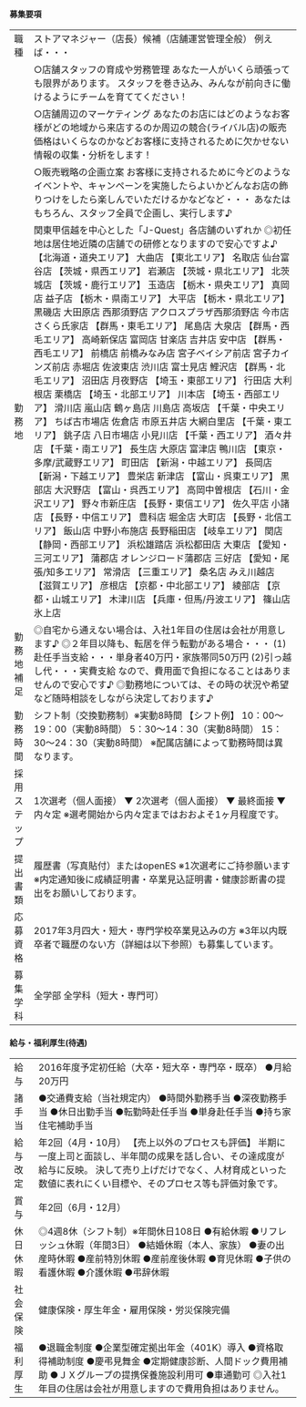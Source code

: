 #### 募集要項

| | |
|--------------|---------------------------------------------------------------------------------------------------------------------------------------------------------------------------------------------------------------------------------------------------------------------------------------------------------------------------------------------------------------------------------------------------------------------------------------------------------------------------------------------------------------------------------------------------------------------------------------------------------------------------------------------------------------------------------------------------------------------------------------------------------------------------------------------------------------------------------------------------------------------------------------------------------------------------------------------------------------------------------------------------------------------------------------------------------------------------------------------------------------------------------------------------------------------------------------------------------------------------------------------------------------------------------------------------------------------------------------------------------------------------------------------------------------------------------------------------------------------------------------------------------------------------------------------------------------------------------------------------------------------------------------------------------------------------------------|
| 職種         | ストアマネジャー（店長）候補（店舗運営管理全般）  例えば・・・
|              | ○店舗スタッフの育成や労務管理 あなた一人がいくら頑張っても限界があります。 スタッフを巻き込み、みんなが前向きに働けるようにチームを育ててください！
|              | ○店舗周辺のマーケティング あなたのお店にはどのようなお客様がどの地域から来店するのか周辺の競合(ライバル店)の販売価格はいくらなのかなどお客様に支持されるために欠かせない情報の収集・分析をします！
|              | ○販売戦略の企画立案 お客様に支持されるために今どのようなイベントや、キャンペーンを実施したらよいかどんなお店の飾りつけをしたら楽しんでいただけるかなどなど・・・ あなたはもちろん、スタッフ全員で企画し、実行します♪ |
| 勤務地       | 関東甲信越を中心とした「J-Quest」各店舗のいずれか ◎初任地は居住地近隣の店舗での研修となりますので安心ですよ♪ 【北海道・道央エリア】 大曲店 【東北エリア】 名取店 仙台富谷店 【茨城・県西エリア】 岩瀬店 【茨城・県北エリア】 北茨城店 【茨城・鹿行エリア】 玉造店 【栃木・県央エリア】 真岡店 益子店 【栃木・県南エリア】 大平店 【栃木・県北エリア】 黒磯店 大田原店 西那須野店 アクロスプラザ西那須野店 今市店 さくら氏家店 【群馬・東毛エリア】 尾島店 大泉店 【群馬・西毛エリア】 高崎新保店 富岡店 甘楽店 吉井店 安中店 【群馬・西毛エリア】 前橋店 前橋みなみ店 宮子ベイシア前店 宮子カインズ前店 赤堀店 佐波東店 渋川店 富士見店 鯉沢店 【群馬・北毛エリア】 沼田店 月夜野店 【埼玉・東部エリア】 行田店 大利根店 栗橋店 【埼玉・北部エリア】 川本店 【埼玉・西部エリア】 滑川店 嵐山店 鶴ヶ島店 川島店 高坂店 【千葉・中央エリア】 ちば古市場店 佐倉店 市原五井店 大網白里店 【千葉・東エリア】 銚子店 八日市場店 小見川店 【千葉・西エリア】 酒々井店 【千葉・南エリア】 長生店 大原店 富津店 鴨川店 【東京・多摩/武蔵野エリア】 町田店 【新潟・中越エリア】 長岡店 【新潟・下越エリア】 豊栄店 新津店 【富山・呉東エリア】 黒部店 大沢野店 【富山・呉西エリア】 高岡中曽根店 【石川・金沢エリア】 野々市新庄店 【長野・東信エリア】 佐久平店 小諸店 【長野・中信エリア】 豊科店 堀金店 大町店 【長野・北信エリア】 飯山店 中野小布施店 長野稲田店 【岐阜エリア】 関店 【静岡・西部エリア】 浜松雄踏店 浜松都田店 大東店 【愛知・三河エリア】 蒲郡店 オレンジロード蒲郡店 三好店 【愛知・尾張/知多エリア】 常滑店 【三重エリア】 桑名店 みえ川越店 【滋賀エリア】 彦根店 【京都・中北部エリア】 綾部店 【京都・山城エリア】 木津川店 【兵庫・但馬/丹波エリア】 篠山店 氷上店 |
| 勤務地補足   | ◎自宅から通えない場合は、入社1年目の住居は会社が用意します♪ ◎２年目以降も、転居を伴う転勤がある場合・・・ (1)赴任手当支給・・・単身者40万円・家族帯同50万円 (2)引っ越し代・・・実費支給 なので、費用面で負担になることはありませんので安心です♪ ◎勤務地については、その時の状況や希望など随時相談をしながら決定しております♪                                                                                                                                                                                                                                                                                                                                                                                                                                                                                                                                                                                                                                                                                                                                                                                                                                                                                                                                                                                                                                                                                                                                                                                                                                                                                                                                                          |
| 勤務時間     | シフト制（交換勤務制）※実動8時間 【シフト例】 10：00～19：00（実動8時間） 5：30～14：30（実動8時間） 15：30～24：30（実動8時間） ※配属店舗によって勤務時間は異なります。                                                                                                                                                                                                                                                                                                                                                                                                                                                                                                                                                                                                                                                                                                                                                                                                                                                                                                                                                                                                                                                                                                                                                                                                                                                                                                                                                                                                                                                                                                              |
| 採用ステップ | 1次選考（個人面接） ▼ 2次選考（個人面接） ▼ 最終面接 ▼ 内々定 ※選考開始から内々定まではおおよそ1ヶ月程度です。                                                                                                                                                                                                                                                                                                                                                                                                                                                                                                                                                                                                                                                                                                                                                                                                                                                                                                                                                                                                                                                                                                                                                                                                                                                                                                                                                                                                                                                                                                                                                                        |
| 提出書類     | 履歴書（写真貼付）またはopenES ※1次選考にご持参願います ※内定通知後に成績証明書・卒業見込証明書・健康診断書の提出をお願いしております。                                                                                                                                                                                                                                                                                                                                                                                                                                                                                                                                                                                                                                                                                                                                                                                                                                                                                                                                                                                                                                                                                                                                                                                                                                                                                                                                                                                                                                                                                                                                               |
| 応募資格     | 2017年3月四大・短大・専門学校卒業見込みの方 ※3年以内既卒者で職歴のない方（詳細は以下参照）も募集しています。                                                                                                                                                                                                                                                                                                                                                                                                                                                                                                                                                                                                                                                                                                                                                                                                                                                                                                                                                                                                                                                                                                                                                                                                                                                                                                                                                                                                                                                                                                                                                                          |
| 募集学科     | 全学部 全学科（短大・専門可）|


#### 給与・福利厚生(待遇)

| | |
|----------|---------------------------------------------------------------------------------------------------------------------------------------------------------------------------------------------------------------------------|
| 給与     | 2016年度予定初任給（大卒・短大卒・専門卒・既卒） ●月給20万円                                                                                                                                                              |
| 諸手当   | ●交通費支給（当社規定内） ●時間外勤務手当 ●深夜勤務手当 ●休日出勤手当 ●転勤時赴任手当 ●単身赴任手当 ●持ち家住宅補助手当                                                                                                   |
| 給与改定 | 年2回（4月・10月） 【売上以外のプロセスも評価】 半期に一度上司と面談し、半年間の成果を話し合い、その達成度が給与に反映。 決して売り上げだけでなく、人材育成といった数値に表れにくい目標や、そのプロセス等も評価対象です。 |
| 賞与     | 年2回（6月・12月）                                                                                                                                                                                                        |
| 休日休暇 | ◎4週8休（シフト制）※年間休日108日 ●有給休暇 ●リフレッシュ休暇（年間3日） ●結婚休暇（本人、家族） ●妻の出産時休暇 ●産前特別休暇 ●産前産後休暇 ●育児休暇 ●子供の看護休暇 ●介護休暇 ●弔辞休暇                                |
| 社会保険 | 健康保険・厚生年金・雇用保険・労災保険完備                                                                                                                                                                                |
| 福利厚生 | ●退職金制度 ●企業型確定拠出年金（401K）導入 ●資格取得補助制度 ●慶弔見舞金 ●定期健康診断、人間ドック費用補助 ●ＪＸグループの提携保養施設利用可 ●車通勤可 ◎入社1年目の住居は会社が用意しますので費用負担はありません。      |